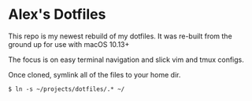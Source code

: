 # Alex's Dotfiles

This repo is my newest rebuild of my dotfiles.
It was re-built from the ground up for use with macOS 10.13+

The focus is on easy terminal navigation and slick vim and tmux configs.

Once cloned, symlink all of the files to your home dir.

```
$ ln -s ~/projects/dotfiles/.* ~/
```
